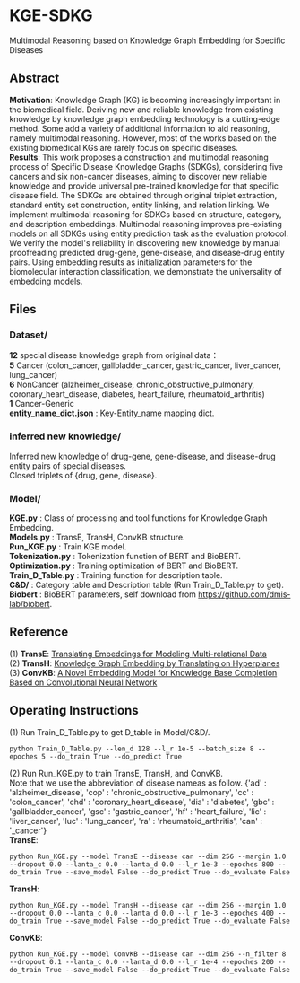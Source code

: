 # KGE-SDKG
Multimodal Reasoning based on Knowledge Graph Embedding for Specific Diseases

## Abstract
**Motivation**: Knowledge Graph (KG) is becoming increasingly important in the biomedical field. Deriving new and reliable knowledge from existing knowledge by knowledge graph embedding technology is a cutting-edge method. Some add a variety of additional information to aid reasoning, namely multimodal reasoning. However, most of the works based on the existing biomedical KGs are rarely focus on specific diseases.   
**Results**: This work proposes a construction and multimodal reasoning process of Specific Disease Knowledge Graphs (SDKGs), considering five cancers and six non-cancer diseases, aiming to discover new reliable knowledge and provide universal pre-trained knowledge for that specific disease field. The SDKGs are obtained through original triplet extraction, standard entity set construction, entity linking, and relation linking. We implement multimodal reasoning for SDKGs based on structure, category, and description embeddings. Multimodal reasoning improves pre-existing models on all SDKGs using entity prediction task as the evaluation protocol. We verify the model's reliability in discovering new knowledge by manual proofreading predicted drug-gene, gene-disease, and disease-drug entity pairs. Using embedding results as initialization parameters for the biomolecular interaction classification, we demonstrate the universality of embedding models.

## Files
### Dataset/
**12** special disease knowledge graph from original data：  
**5** Cancer (colon_cancer, gallbladder_cancer, gastric_cancer, liver_cancer, lung_cancer)    
**6** NonCancer (alzheimer_disease, chronic_obstructive_pulmonary, coronary_heart_disease, diabetes, heart_failure, rheumatoid_arthritis)    
**1** Cancer-Generic   
**entity_name_dict.json** : Key-Entity_name mapping dict.   

### inferred new knowledge/  
Inferred new knowledge of drug-gene, gene-disease, and disease-drug entity pairs of special diseases.   
Closed triplets of {drug, gene, disease}.   

### Model/ 
**KGE.py** : Class of processing and tool functions for Knowledge Graph Embedding.  
**Models.py** : TransE, TransH, ConvKB structure.  
**Run_KGE.py** : Train KGE model.  
**Tokenization.py** : Tokenization function of BERT and BioBERT.  
**Optimization.py** : Training optimization of BERT and BioBERT.  
**Train_D_Table.py** : Training function for description table.   
**C&D/** : Category table and Description table (Run Train_D_Table.py to get).     
**Biobert** : BioBERT parameters, self download from https://github.com/dmis-lab/biobert.    

## Reference
(1) **TransE**: [Translating Embeddings for Modeling Multi-relational Data](https://www.cs.sjtu.edu.cn/~li-fang/deeplearning-for-modeling-multi-relational-data.pdf)   
(2) **TransH**: [Knowledge Graph Embedding by Translating on Hyperplanes](http://citeseerx.ist.psu.edu/viewdoc/download?doi=10.1.1.486.2800&rep=rep1&type=pdf)   
(3) **ConvKB**: [A Novel Embedding Model for Knowledge Base Completion Based on Convolutional Neural Network](https://arxiv.org/pdf/1712.02121.pdf)   

## Operating Instructions
(1) Run Train_D_Table.py to get D_table in Model/C&D/.   
```
python Train_D_Table.py --len_d 128 --l_r 1e-5 --batch_size 8 --epoches 5 --do_train True --do_predict True  
```

(2) Run Run_KGE.py to train TransE, TransH, and ConvKB.  
Note that we use the abbreviation of disease nameas as follow.
{'ad'  : 'alzheimer_disease',
 'cop' : 'chronic_obstructive_pulmonary',
 'cc'  : 'colon_cancer',
 'chd' : 'coronary_heart_disease',
 'dia' : 'diabetes',
 'gbc' : 'gallbladder_cancer',
 'gsc' : 'gastric_cancer',
 'hf'  : 'heart_failure',
 'lic' : 'liver_cancer',
 'luc' : 'lung_cancer',
 'ra'  : 'rheumatoid_arthritis',
 'can' : '_cancer'}  
**TransE**:   
```
python Run_KGE.py --model TransE --disease can --dim 256 --margin 1.0 --dropout 0.0 --lanta_c 0.0 --lanta_d 0.0 --l_r 1e-3 --epoches 800 --do_train True --save_model False --do_predict True --do_evaluate False
```
**TransH**:  
```
python Run_KGE.py --model TransH --disease can --dim 256 --margin 1.0 --dropout 0.0 --lanta_c 0.0 --lanta_d 0.0 --l_r 1e-3 --epoches 400 --do_train True --save_model False --do_predict True --do_evaluate False   
```
**ConvKB**:  
```
python Run_KGE.py --model ConvKB --disease can --dim 256 --n_filter 8 --dropout 0.1 --lanta_c 0.0 --lanta_d 0.0 --l_r 1e-4 --epoches 200 --do_train True --save_model False --do_predict True --do_evaluate False   
```






